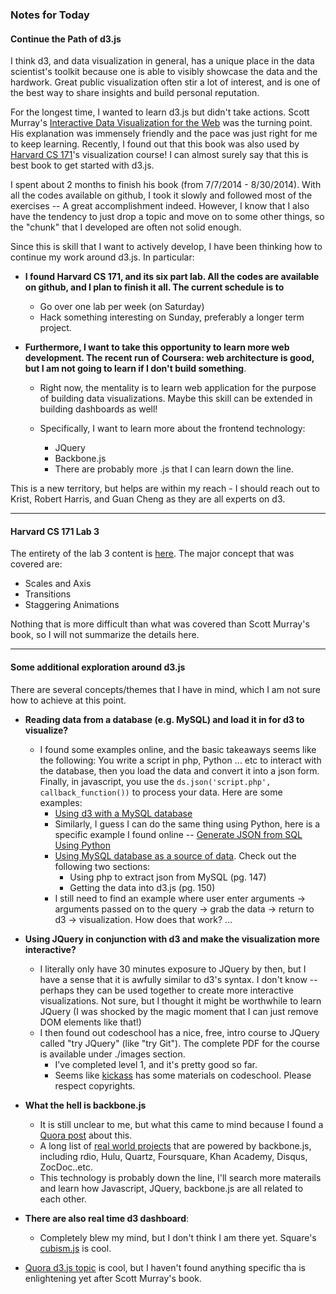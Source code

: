 ### Notes for Today

#### Continue the Path of d3.js

I think d3, and data visualization in general, has a unique place in the data scientist's toolkit because one is able to visibly showcase the data and the hardwork. Great public visualization often stir a lot of interest, and is one of the best way to share insights and build personal reputation.


For the longest time, I wanted to learn d3.js but didn't take actions. Scott Murray's [Interactive Data Visualization for the Web] was the turning point. His explanation was immensely friendly and the pace was just right for me to keep learning. Recently, I found out that this book was also used by [Harvard CS 171]'s visualization course! I can almost surely say that this is best book to get started with d3.js.


I spent about 2 months to finish his book (from 7/7/2014 - 8/30/2014). With all the codes available on github, I took it slowly and followed most of the exercises -- A great accomplishment indeed. However, I know that I also have the tendency to just drop a topic and move on to some other things, so the "chunk" that I developed are often not solid enough.


Since this is skill that I want to actively develop, I have been thinking how to continue my work around d3.js. In particular:

* **I found Harvard CS 171, and its six part lab. All the codes are available on github, and I plan to finish it all. The current schedule is to**
	* Go over one lab per week (on Saturday)
	* Hack something interesting on Sunday, preferably a longer term project. 

* **Furthermore, I want to take this opportunity to learn more web development. The recent run of Coursera: web architecture is good, but I am not going to learn if I don't build something**. 
	
	* Right now, the mentality is to learn web application for the purpose of building data visualizations. Maybe this skill can be extended in building dashboards as well!
	
	* Specifically, I want to learn more about the frontend technology:
		* JQuery
		* Backbone.js
		* There are probably more .js that I can learn down the line.

This is a new territory, but helps are within my reach - I should reach out to Krist, Robert Harris, and Guan Cheng as they are all experts on d3.

---
#### Harvard CS 171 Lab 3

The entirety of the lab 3 content is [here]. The major concept that was covered are:

* Scales and Axis
* Transitions
* Staggering Animations

Nothing that is more difficult than what was covered than Scott Murray's book, so I will not summarize the details here.

---
#### Some additional exploration around d3.js
There are several concepts/themes that I have in mind, which I am not sure how to achieve at this point.

* **Reading data from a database (e.g. MySQL) and load it in for d3 to visualize?**
	* I found some examples online, and the basic takeaways seems like the following: You write a script in php, Python ... etc to interact with the database, then you load the data and convert it into a json form. Finally, in javascript, you use the `ds.json('script.php', callback_function())` to process your data. Here are some examples:
		* [Using d3 with a MySQL database]
		* Similarly, I guess I can do the same thing using Python, here is a specific example I found online -- [Generate JSON from SQL Using Python]
		* [Using MySQL database as a source of data]. Check out the following two sections:
			* Using php to extract json from MySQL (pg. 147)
			* Getting the data into d3.js (pg. 150)
		* I still need to find an example where user enter arguments -> arguments passed on to the query -> grab the data -> return to d3 -> visualization. How does that work? ...

* **Using JQuery in conjunction with d3 and make the visualization more interactive?**
	* I literally only have 30 minutes exposure to JQuery by then, but I have a sense that it is awfully similar to d3's syntax. I don't know -- perhaps they can be used together to create more interactive visualizations. Not sure, but I thought it might be worthwhile to learn JQuery (I was shocked by the magic moment that I can just remove DOM elements like that!)
	* I then found out codeschool has a nice, free, intro course to JQuery called "try JQuery" (like "try Git"). The complete PDF for the course is available under ./images section.
		* I've completed level 1, and it's pretty good so far.
		* Seems like [kickass] has some materials on codeschool. Please respect copyrights.

* **What the hell is backbone.js**
	* It is still unclear to me, but what this came to mind because I found a [Quora post] about this. 
	* A long list of [real world projects] that are powered by backbone.js, including rdio, Hulu, Quartz, Foursquare, Khan Academy, Disqus, ZocDoc..etc.
	* This technology is probably down the line, I'll search more materails and learn how Javascript, JQuery, backbone.js are all related to each other.

* **There are also real time d3 dashboard**:
	* Completely blew my mind, but I don't think I am there yet. Square's [cubism.js] is cool.

* [Quora d3.js topic] is cool, but I haven't found anything specific tha is enlightening yet after Scott Murray's book.

[Interactive Data Visualization for the Web]:http://chimera.labs.oreilly.com/books/1230000000345/index.html
[Harvard CS 171]: http://www.cs171.org/2014/index.html#!index.md
[here]: https://github.com/CS171/lab3
[Using d3 with a MySQL database]: http://www.jeromecukier.net/blog/2012/01/02/using-d3-with-a-mysql-database/
[Generate JSON from SQL Using Python]: http://www.anthonydebarros.com/2012/03/11/generate-json-from-sql-using-python/
[Using MySQL database as a source of data]: http://thedata.co/sites/thedata.co/files/u1/D3-Tips-and-Tricks_Book_v4.pdf
[real world projects]: http://backbonejs.org/#examples
[Quora post]: http://shirley.quora.com/Marrying-Backbone-js-and-D3-js-a-Follow-up
[cubism.js]: https://square.github.io/cubism/
[kickass]: http://kickass.to/usearch/codeschool/
[Quora d3.js topic]: http://www.quora.com/D3-JavaScript-library